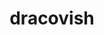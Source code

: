 ---
id: 882
title: dracovish
types: [water,dragon]
image: https://raw.githubusercontent.com/PokeAPI/sprites/master/sprites/pokemon/882.png
---